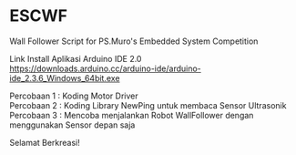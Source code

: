 # ESCWF
Wall Follower Script for PS.Muro's Embedded System Competition

Link Install Aplikasi Arduino IDE 2.0 <br>
https://downloads.arduino.cc/arduino-ide/arduino-ide_2.3.6_Windows_64bit.exe

Percobaan 1 : Koding Motor Driver<br>
Percobaan 2 : Koding Library NewPing untuk membaca Sensor Ultrasonik<br>
Percobaan 3 : Mencoba menjalankan Robot WallFollower dengan menggunakan Sensor depan saja<br>

Selamat Berkreasi!
